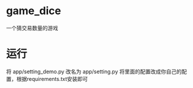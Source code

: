 # game_dice
一个猜交易数量的游戏

# 运行

将 app/setting_demo.py 改名为 app/setting.py
将里面的配置改成你自己的配置，根据requirements.txt安装即可

